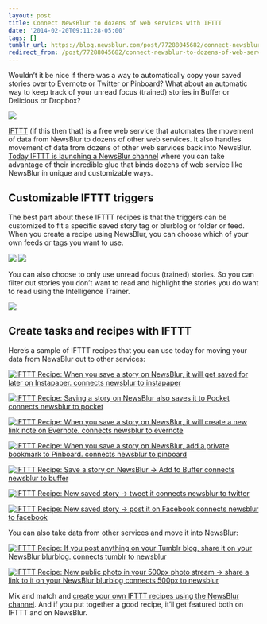 ```yaml
---
layout: post
title: Connect NewsBlur to dozens of web services with IFTTT
date: '2014-02-20T09:11:28-05:00'
tags: []
tumblr_url: https://blog.newsblur.com/post/77288045682/connect-newsblur-to-dozens-of-web-services-with
redirect_from: /post/77288045682/connect-newsblur-to-dozens-of-web-services-with/
---
```

Wouldn’t it be nice if there was a way to automatically copy your saved stories over to Evernote or Twitter or Pinboard? What about an automatic way to keep track of your unread focus (trained) stories in Buffer or Delicious or Dropbox?

[![](https://s3.amazonaws.com/static.newsblur.com/blog/ifttt-logo-large.png)](https://ifttt.com/newsblur)

[IFTTT](https://ifttt.com/newsblur) (if this then that) is a free web service that automates the movement of data from NewsBlur to dozens of other web services. It also handles movement of data from dozens of other web services back into NewsBlur. [Today IFTTT is launching a NewsBlur channel](http://blog.ifttt.com/post/77287507657/introducing-the-newsblur-fiverr-and-boxcar-2-channels) where you can take advantage of their incredible glue that binds dozens of web service like NewsBlur in unique and customizable ways.

## Customizable IFTTT triggers

The best part about these IFTTT recipes is that the triggers can be customized to fit a specific saved story tag or blurblog or folder or feed. When you create a recipe using NewsBlur, you can choose which of your own feeds or tags you want to use.

![](https://s3.amazonaws.com/static.newsblur.com/blog/ifttt-blurblogs.png) ![](https://s3.amazonaws.com/static.newsblur.com/blog/ifttt-tags.png)

You can also choose to only use unread focus (trained) stories. So you can filter out stories you don’t want to read and highlight the stories you do want to read using the Intelligence Trainer.

![](https://s3.amazonaws.com/static.newsblur.com/blog/ifttt-training.png)

## Create tasks and recipes with IFTTT

Here’s a sample of IFTTT recipes that you can use today for moving your data from NewsBlur out to other services:

[![IFTTT Recipe: When you save a story on NewsBlur, it will get saved for later on Instapaper. connects newsblur to instapaper](https://ifttt.com/recipe_embed_img/147729)](https://ifttt.com/view_embed_recipe/147729-when-you-save-a-story-on-newsblur-it-will-get-saved-for-later-on-instapaper)<script async type="text/javascript" src="//ifttt.com/assets/embed_recipe.js"></script>

[![IFTTT Recipe: Saving a story on NewsBlur also saves it to Pocket connects newsblur to pocket](https://ifttt.com/recipe_embed_img/147727)](https://ifttt.com/view_embed_recipe/147727-saving-a-story-on-newsblur-also-saves-it-to-pocket)<script async type="text/javascript" src="//ifttt.com/assets/embed_recipe.js"></script>

[![IFTTT Recipe: When you save a story on NewsBlur, it will create a new link note on Evernote. connects newsblur to evernote](https://ifttt.com/recipe_embed_img/147737)](https://ifttt.com/view_embed_recipe/147737-when-you-save-a-story-on-newsblur-it-will-create-a-new-link-note-on-evernote)<script async type="text/javascript" src="//ifttt.com/assets/embed_recipe.js"></script>

[![IFTTT Recipe: When you save a story on NewsBlur, add a private bookmark to Pinboard. connects newsblur to pinboard](https://ifttt.com/recipe_embed_img/147742)](https://ifttt.com/view_embed_recipe/147742-when-you-save-a-story-on-newsblur-add-a-private-bookmark-to-pinboard)<script async type="text/javascript" src="//ifttt.com/assets/embed_recipe.js"></script>

[![IFTTT Recipe: Save a story on NewsBlur → Add to Buffer connects newsblur to buffer](https://ifttt.com/recipe_embed_img/147757)](https://ifttt.com/view_embed_recipe/147757-save-a-story-on-newsblur-add-to-buffer)<script async type="text/javascript" src="//ifttt.com/assets/embed_recipe.js"></script>

[![IFTTT Recipe: New saved story → tweet it connects newsblur to twitter](https://ifttt.com/recipe_embed_img/147761)](https://ifttt.com/view_embed_recipe/147761-new-saved-story-tweet-it)<script async type="text/javascript" src="//ifttt.com/assets/embed_recipe.js"></script>

[![IFTTT Recipe: New saved story → post it on Facebook connects newsblur to facebook](https://ifttt.com/recipe_embed_img/147762)](https://ifttt.com/view_embed_recipe/147762-new-saved-story-post-it-on-facebook)<script async type="text/javascript" src="//ifttt.com/assets/embed_recipe.js"></script>

You can also take data from other services and move it into NewsBlur:

[![IFTTT Recipe: If you post anything on your Tumblr blog, share it on your NewsBlur blurblog. connects tumblr to newsblur](https://ifttt.com/recipe_embed_img/147740)](https://ifttt.com/view_embed_recipe/147740-if-you-post-anything-on-your-tumblr-blog-share-it-on-your-newsblur-blurblog)<script async type="text/javascript" src="//ifttt.com/assets/embed_recipe.js"></script>

[![IFTTT Recipe: New public photo in your 500px photo stream → share a link to it on your NewsBlur blurblog connects 500px to newsblur](https://ifttt.com/recipe_embed_img/147755)](https://ifttt.com/view_embed_recipe/147755-new-public-photo-in-your-500px-photo-stream-share-a-link-to-it-on-your-newsblur-blurblog)<script async type="text/javascript" src="//ifttt.com/assets/embed_recipe.js"></script>

Mix and match and [create your own IFTTT recipes using the NewsBlur channel](https://ifttt.com/newsblur). And if you put together a good recipe, it’ll get featured both on IFTTT and on NewsBlur.

